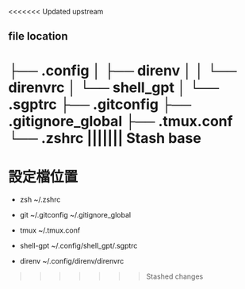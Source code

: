 <<<<<<< Updated upstream
## file location

├── .config
│   ├── direnv
│   │   └── direnvrc
│   └── shell_gpt
│       └── .sgptrc
├── .gitconfig
├── .gitignore_global
├── .tmux.conf
└── .zshrc
||||||| Stash base
=======
# 設定檔位置

- zsh
    ~/.zshrc

- git
    ~/.gitconfig
    ~/.gitignore_global

- tmux
    ~/.tmux.conf

- shell-gpt
    ~/.config/shell_gpt/.sgptrc

- direnv
    ~/.config/direnv/direnvrc
>>>>>>> Stashed changes
